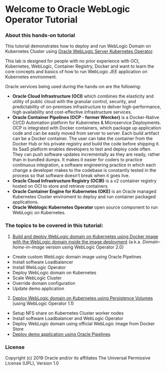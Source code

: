 # Welcome to Oracle WebLogic Operator Tutorial #

### About this hands-on tutorial ### 

This tutorial demonstrates how to deploy and run WebLogic Domain on Kubernetes Cluster using [Oracle WebLogic Server Kubernetes Operator](https://github.com/oracle/weblogic-kubernetes-operator).

This lab is designed for people with no prior experience with OCI, Kubernetes, WebLogic, Container Registry, Docker and want to learn the core concepts and basics of how to run WebLogic JEE application on Kubernetes environment.

Oracle services being used during the hands-on are the following:

+ **Oracle Cloud Infrastructure (OCI)** which combines the elasticity and utility of public cloud with the granular control, security, and predictability of on-premises infrastructure to deliver high-performance, high availability and cost-effective infrastructure services.
+ **Oracle Container Pipelines (OCP - former Wercker)** is a Docker-Native CI/CD  Automation platform for Kubernetes & Microservice Deployments. OCP is integrated with Docker containers, which package up application code and can be easily moved from server to server. Each build artifact can be a Docker container. The user can take the container from the Docker Hub or his private registry and build the code before shipping it. Its SaaS platform enables developers to test and deploy code often. They can push software updates incrementally as they are ready, rather than in bundled dumps. It makes it easier for coders to practice continuous integration, a software engineering practice in which each change a developer makes to the codebase is constantly tested in the process so that software doesn’t break when it goes live.
+ **Oracle Cloud Infrastructure Registry (OCIR)** is a v2 container registry hosted on OCI to store and retrieve containers.
+ **Oracle Container Engine for Kubernetes (OKE)** is an Oracle managed Kubernetes Cluster enviroment to deploy and run container packaged applications.
+ **Oracle Weblogic Kubernetes Operator** open source component to run WebLogic on Kubernetes.

### The topics to be covered in this tutorial: ###

1. [Build and deploy WebLogic domain on Kubernetes using Docker image with the WebLogic domain inside the image deployment](tutorials/domain-home-in-image.md)
(a.k.a. *Domain-home-in-image* version using WebLogic Operator 2.0)
  - Create custom WebLogic domain image using Oracle Pipelines
  - Install software Loadbalancer
  - Install WebLogic Operator
  - Deploy WebLogic domain on Kubernetes
  - Scale WebLogic Cluster
  - Override domain configuration
  - Update demo application
2. [Deploy WebLogic domain on Kubernetes using Persistence Volumes](https://github.com/nagypeter/weblogic-on-oke-workshop/blob/master/tutorials/setup.weblogic.kubernetes.dk.md) (using WebLogic Operator 1.1)
  - Setup NFS share on Kubernetes Cluster worker nodes
  - Install software Loadbalancer and WebLogic Operator
  - Deploy WebLogic domain using official WebLogic image from Docker Store
  - [Deploy demo application using Oracle Pipelines](https://github.com/nagypeter/weblogic-on-oke-workshop/blob/master/tutorials/sample.app.pipeline.md)

### License ###
Copyright (c) 2019 Oracle and/or its affiliates
The Universal Permissive License (UPL), Version 1.0

